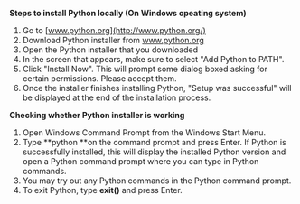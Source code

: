 **Steps to install Python locally (On Windows opeating system)**

1.  Go to [www.python.org](http://www.python.org/)
2.  Download Python installer from www.python.org
3.  Open the Python installer that you downloaded
4.  In the screen that appears, make sure to select "Add Python <version> to PATH".
5.  Click "Install Now". This will prompt some dialog boxed asking for certain permissions. Please accept them.
6.  Once the installer finishes installing Python, "Setup was successful" will be displayed at the end of the installation process.

**Checking whether Python installer is working**

1.  Open Windows Command Prompt from the Windows Start Menu.
2.  Type **python **on the command prompt and press Enter. If Python is successfully installed, this will display the installed Python version and open a Python command prompt where you can type in Python commands.
3.  You may try out any Python commands in the Python command prompt.
4.  To exit Python, type **exit()** and press Enter.